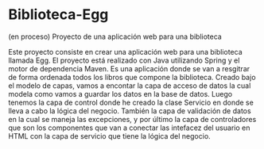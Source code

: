 # Biblioteca-Egg
(en proceso)
Proyecto de una aplicación web para una biblioteca

Este proyecto consiste en crear una aplicación web para una biblioteca llamada Egg. 
El proyecto está realizado con Java utilizando Spring y el motor de dependencia Maven.
Es una aplicación donde se van a resgitrar de forma ordenada todos los libros que compone la biblioteca. 
Creado bajo el modelo de capas, vamos a encontar la capa de acceso de datos la cual modela como vamos a guardar los datos en la base de datos. Luego tenemos la capa de control donde he creado la clase Servicio en donde se lleva a cabo la lógica del negocio. También la capa de validación de datos en la cual se maneja las excepciones, y por último la capa de controladores que son los componentes que van a conectar las intefacez del usuario en HTML con la capa de servicio que tiene la lógica del negocio.
